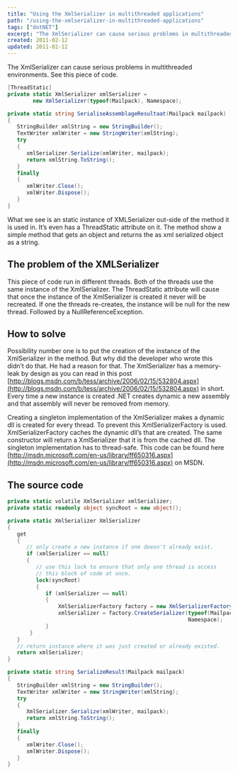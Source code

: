 ```yaml
---
title: "Using the XmlSerializer in multithreaded applications"
path: "/using-the-xmlserializer-in-multithreaded-applications"
tags: ["dotNET"]
excerpt: "The XmlSerializer can cause serious problems in multithreaded environments."
created: 2011-02-12
updated: 2011-02-12
---
```



The XmlSerializer can cause serious problems in multithreaded environments. See this piece of code.

```csharp
[ThreadStatic]
private static XmlSerializer xmlSerializer =
        new XmlSerializer(typeof(Mailpack), Namespace);

private static string SerialiseAssemblageResultaat(Mailpack mailpack)
{
   StringBuilder xmlString = new StringBuilder();
   TextWriter xmlWriter = new StringWriter(xmlString);
   try
   {
      xmlSerializer.Serialize(xmlWriter, mailpack);
      return xmlString.ToString();
   }
   finally
   {
      xmlWriter.Close();
      xmlWriter.Dispose();
   }
}
```

What we see is an static instance of XMLSerializer out-side of the method it is used in. It’s even has a ThreadStatic attribute on it. The method show a simple method that gets an object and returns the as xml serialized object as a string.

## The problem of the XMLSerializer

This piece of code run in different threads. Both of the threads use the same instance of the XmlSerializer. The ThreadStatic attribute will cause that once the instance of the XmlSerializer is created it never will be recreated. If one the threads re-creates, the instance will be null for the new thread. Followed by a NullReferenceException.

## How to solve

Possibility number one is to put the creation of the instance of the XmlSerializer in the method. But why did the developer who wrote this didn’t do that. He had a reason for that. The XmlSerializer has a memory-leak by design as you can read in this post [http://blogs.msdn.com/b/tess/archive/2006/02/15/532804.aspx](http://blogs.msdn.com/b/tess/archive/2006/02/15/532804.aspx) in short. Every time a new instance is created .NET creates dynamic a new assembly and that assembly will never be removed from memory.

Creating a singleton implementation of the XmlSerializer makes a dynamic dll is created for every thread. To prevent this XmlSerializerFactory is used. XmlSerializerFactory caches the dynamic dll’s that are created. The same constructor will return a XmlSerializer that it is from the cached dll. The singleton implementation has to thread-safe. This code can be found here [http://msdn.microsoft.com/en-us/library/ff650316.aspx](http://msdn.microsoft.com/en-us/library/ff650316.aspx) on MSDN.

## The source code

```csharp
private static volatile XmlSerializer xmlSerializer;
private static readonly object syncRoot = new object();

private static XmlSerializer XmlSerializer
{
   get
   {
      // only create a new instance if one doesn't already exist.
      if (xmlSerializer == null)
      {
         // use this lock to ensure that only one thread is access
         // this block of code at once.
         lock(syncRoot)
         {
            if (xmlSerializer == null)
            {
                XmlSerializerFactory factory = new XmlSerializerFactory();
                xmlSerializer = factory.CreateSerializer(typeof(Mailpack),
                                                         Namespace);
            }
       }
   }
   // return instance where it was just created or already existed.
   return xmlSerializer;
}

private static string SerializeResult(Mailpack mailpack)
{
   StringBuilder xmlString = new StringBuilder();
   TextWriter xmlWriter = new StringWriter(xmlString);
   try
   {
      XmlSerializer.Serialize(xmlWriter, mailpack);
      return xmlString.ToString();
   }
   finally
   {
      xmlWriter.Close();
      xmlWriter.Dispose();
   }
}
```
